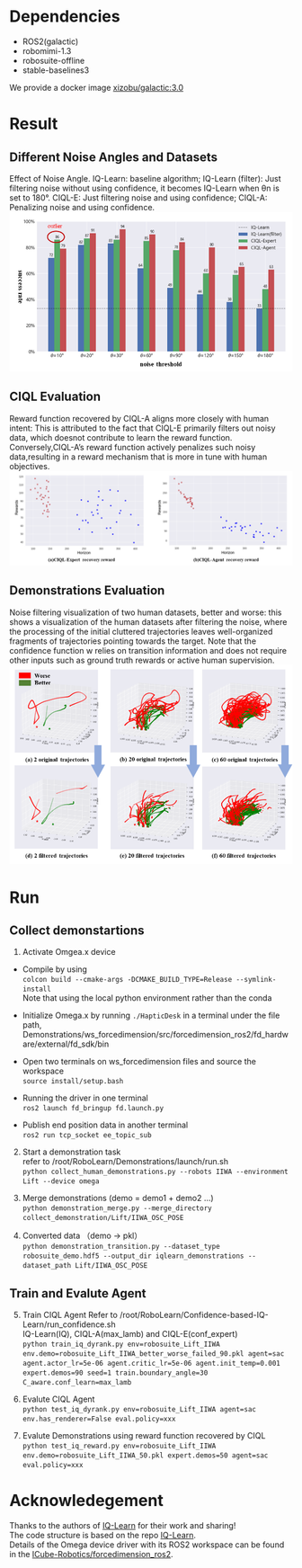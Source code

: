 

# Dependencies
- ROS2(galactic)
- robomimi-1.3
- robosuite-offline
- stable-baselines3

We provide a docker image [xizobu/galactic:3.0](https://hub.docker.com/repository/docker/xizobu/galactic/general)
# Result
## Different Noise Angles and Datasets
Effect of Noise Angle. 
IQ-Learn: baseline algorithm; 
IQ-Learn (filter): Just filtering noise without using confidence, it becomes IQ-Learn when θn is set to 180°. 
CIQL-E: Just filtering noise and using confidence;
CIQL-A: Penalizing noise and using confidence.
![image](https://github.com/XizoB/CIQL/blob/main/Confidence-based-IQ-Learn/results/Boundary%20Angle%20Evaluation.png)
## CIQL Evaluation
Reward function recovered by CIQL-A aligns more closely with human intent: This is attributed to the fact
that CIQL-E primarily filters out noisy data, which doesnot contribute to learn the reward function. Conversely,CIQL-A’s reward function actively penalizes such noisy data,resulting in a reward mechanism that is more in tune with human objectives. 
![image](https://github.com/XizoB/CIQL/blob/main/Confidence-based-IQ-Learn/results/CIQL%20Evaluation.png)
## Demonstrations Evaluation
Noise filtering visualization of two human datasets, better and worse: this shows a visualization of the human datasets after filtering the noise, where the processing of the initial cluttered trajectories leaves well-organized fragments of trajectories pointing towards the target. Note that the confidence function w relies on transition information and does not require other inputs such as ground truth rewards or active human supervision.
![image](https://github.com/XizoB/CIQL/blob/main/Confidence-based-IQ-Learn/results/Demonstrations%20Evaluation.png)
# Run
## Collect demonstartions
1. Activate Omgea.x device
- Compile by using  
`colcon build --cmake-args -DCMAKE_BUILD_TYPE=Release --symlink-install`  
Note that using the local python environment rather than the conda
- Initialize Omega.x by running `./HapticDesk` in a terminal under the file path, Demonstrations/ws_forcedimension/src/forcedimension_ros2/fd_hardware/external/fd_sdk/bin

- Open two terminals on ws_forcedimension files and source the workspace  
`source install/setup.bash`  

- Running the driver in one terminal  
`ros2 launch fd_bringup fd.launch.py`  

- Publish end position data in another terminal  
`ros2 run tcp_socket ee_topic_sub`
2. Start a demonstration task  
refer to /root/RoboLearn/Demonstrations/launch/run.sh  
`python collect_human_demonstrations.py --robots IIWA --environment Lift --device omega` 

3. Merge demonstrations (demo = demo1 + demo2 ...)  
`python demonstration_merge.py --merge_directory collect_demonstration/Lift/IIWA_OSC_POSE`

4. Converted data （demo -> pkl）  
`python demonstration_transition.py --dataset_type robosuite_demo.hdf5 --output_dir iqlearn_demonstrations --dataset_path Lift/IIWA_OSC_POSE`


## Train and Evalute Agent
5. Train CIQL Agent
Refer to /root/RoboLearn/Confidence-based-IQ-Learn/run_confidence.sh  
IQ-Learn(IQ), CIQL-A(max_lamb) and CIQL-E(conf_expert)  
`python train_iq_dyrank.py env=robosuite_Lift_IIWA env.demo=robosuite_Lift_IIWA_better_worse_failed_90.pkl agent=sac agent.actor_lr=5e-06 agent.critic_lr=5e-06 agent.init_temp=0.001 expert.demos=90 seed=1 train.boundary_angle=30 C_aware.conf_learn=max_lamb`

6. Evalute CIQL Agent  
`python test_iq_dyrank.py env=robosuite_Lift_IIWA agent=sac env.has_renderer=False eval.policy=xxx`

7. Evalute Demonstrations using reward function recovered by CIQL  
`python test_iq_reward.py env=robosuite_Lift_IIWA env.demo=robosuite_Lift_IIWA_50.pkl expert.demos=50 agent=sac eval.policy=xxx`


# Acknowledegement
Thanks to the authors of [IQ-Learn](https://github.com/Div99/IQ-Learn) for their work and sharing!  
The code structure is based on the repo [IQ-Learn](https://github.com/Div99/IQ-Learn).  
Details of the Omega device driver with its ROS2 workspace can be found in the [ICube-Robotics/forcedimension_ros2](https://github.com/ICube-Robotics/forcedimension_ros2).
